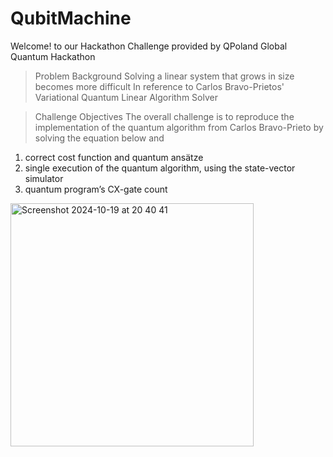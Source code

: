 # QubitMachine
Welcome! to our Hackathon Challenge provided by QPoland Global Quantum Hackathon

> Problem Background
Solving a linear system that grows in size becomes more difficult
In reference to Carlos Bravo-Prietos' Variational Quantum Linear Algorithm Solver


> Challenge Objectives 
The overall challenge is to reproduce the implementation of the quantum algorithm from Carlos Bravo-Prieto by solving the equation below and 

1. correct cost function and quantum ansätze 
2. single execution of the quantum algorithm, using the state-vector simulator
3. quantum program’s CX-gate count

<img width="389" alt="Screenshot 2024-10-19 at 20 40 41" src="https://github.com/user-attachments/assets/027a16ea-5ee4-40f1-991e-616c194ed2c8">


